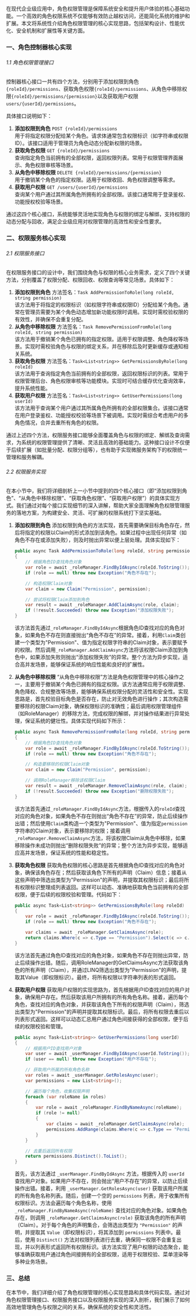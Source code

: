 在现代企业级应用中，角色权限管理是保障系统安全和提升用户体验的核心基础功能。一个高效的角色权限系统不仅能够有效防止越权访问，还能简化系统的维护和扩展。本文将系统性介绍角色权限管理的核心实现思路，包括架构设计、性能优化、安全机制和扩展性等关键方面。

### 一、角色控制器核心实现

###### 1.1 角色权限管理接口
控制器核心接口一共有四个方法，分别用于添加权限到角色`{roleId}/permissions`、获取角色权限`{roleId}/permissions`、从角色中移除权限`{roleId}/permissions/{permission}`以及获取用户权限`users/{userId}/permissions`。

具体接口说明如下：
1. **添加权限到角色**
  `POST {roleId}/permissions`  
  用于将指定权限分配给某个角色。请求体通常包含权限标识（如字符串或权限ID）。该接口适用于管理员为角色动态分配新权限的场景。
2. **获取角色权限**
  `GET {roleId}/permissions`  
  查询指定角色当前拥有的全部权限，返回权限列表。常用于权限管理界面展示、角色权限审核等场景。
3. **从角色中移除权限**
  `DELETE {roleId}/permissions/{permission}`  
  用于撤销某个角色的指定权限。适用于权限收回、角色权限调整等需求。
4. **获取用户权限**
  `GET /users/{userId}/permissions`  
  查询某个用户通过其所属角色所拥有的全部权限。该接口通常用于登录鉴权、功能授权校验等场景。

通过这四个核心接口，系统能够灵活地实现角色与权限的绑定与解绑，支持权限的动态分配与回收，满足企业级应用对权限管理的高效性和安全性要求。


### 二、权限服务核心实现

###### 2.1 权限服务接口
在权限服务接口的设计中，我们围绕角色与权限的核心业务需求，定义了四个关键方法，分别覆盖了权限分配、权限回收、权限查询等常见场景。具体如下：

1. **添加权限到角色**
   方法签名：`Task AddPermissionToRole(long roleId, string permission)`  
   该方法用于将指定的权限标识（如权限字符串或权限ID）分配给某个角色。通常在管理员需要为某个角色动态增加新功能权限时调用。实现时需校验权限的有效性，并确保不会重复分配。
2. **从角色中移除权限**
   方法签名：`Task RemovePermissionFromRole(long roleId, string permission)`  
   该方法用于撤销某个角色已拥有的指定权限。适用于权限调整、角色降权等场景。实现时需校验角色与权限的绑定关系，并在移除后及时更新缓存或通知相关系统。
3. **获取角色权限** 
   方法签名：`Task<List<string>> GetPermissionsByRole(long roleId)`  
   该方法用于查询指定角色当前拥有的全部权限，返回权限标识的列表。常用于权限管理后台、角色权限审核等功能模块。实现时可结合缓存优化查询效率，提升系统性能。
4. **获取用户权限**
   方法签名：`Task<List<string>> GetUserPermissions(long userId)`  
   该方法用于查询某个用户通过其所属角色所拥有的全部权限集合。该接口通常在用户登录鉴权、功能授权校验等场景下被调用。实现时需综合考虑用户的多角色情况，合并去重所有角色的权限。

通过上述四个方法，权限服务接口能够全面覆盖角色与权限的绑定、解绑及查询需求，为系统的权限管理提供了清晰、灵活且高效的基础能力。这种接口设计不仅便于后续扩展（如批量分配、权限分组等），也有助于实现微服务架构下的权限统一管理和服务解耦。

###### 2.2 权限服务实现
在本小节中，我们将详细剖析上一小节中提到的四个核心接口（即“添加权限到角色”、“从角色中移除权限”、“获取角色权限”、“获取用户权限”）的具体实现方式。我们通过对每个接口实现细节的深入讲解，帮助大家全面理解角色权限管理服务的落地方案，为构建安全、灵活、可扩展的权限系统打下坚实基础。

1. **添加权限到角色**
    添加权限到角色的方法实现，首先需要确保目标角色存在，然后将指定的权限以Claim的形式添加到该角色。如果过程中出现任何异常（如角色不存在或添加失败），则及时抛出异常以便上层处理。具体实现如下：

    ```csharp
    public async Task AddPermissionToRole(long roleId, string permission)
    {
        // 根据角色ID查找角色对象
        var role = await _roleManager.FindByIdAsync(roleId.ToString());
        if (role == null) throw new Exception("角色不存在");

        // 构造权限Claim对象
        var claim = new Claim("Permission", permission);

        // 尝试将权限Claim添加到角色
        var result = await _roleManager.AddClaimAsync(role, claim);
        if (!result.Succeeded) throw new Exception("添加权限失败");
    }
    ```

    该方法首先通过`_roleManager.FindByIdAsync`根据角色ID查找对应的角色对象，如果角色不存在则直接抛出“角色不存在”的异常。接着，利用`Claim`类创建一个类型为"Permission"、值为指定权限字符串的Claim对象，表示要赋予的权限。然后调用`_roleManager.AddClaimAsync`方法将该权限Claim添加到角色中，如果添加失败则抛出“添加权限失败”的异常。整个方法为异步实现，适合高并发场景，能够保证系统的响应性能和良好的扩展性。

2. **从角色中移除权限**
    “从角色中移除权限”方法是角色权限管理中的核心操作之一，主要用于撤销某个角色已拥有的指定权限。该方法通常应用于权限调整、角色降权、合规整改等场景，能够确保系统权限分配的灵活性和安全性。实现思路是，首先校验目标角色是否存在，防止对无效角色进行操作；其次构造需要移除的权限Claim对象，确保权限标识的准确性；最后调用权限管理组件（如RoleManager）的移除方法，完成权限的解绑，并对操作结果进行异常处理，保证系统的健壮性。具体实现代码如下所示：

    ```csharp
    public async Task RemovePermissionFromRole(long roleId, string permission)
    {
        // 根据角色ID查找角色对象
        var role = await _roleManager.FindByIdAsync(roleId.ToString());
        if (role == null) throw new Exception("角色不存在");

        // 构造要移除的权限Claim对象
        var claim = new Claim("Permission", permission);

        // 调用RoleManager移除该权限Claim
        var result = await _roleManager.RemoveClaimAsync(role, claim);
        if (!result.Succeeded) throw new Exception("删除权限失败");
    }
    ```

    该方法首先通过`_roleManager.FindByIdAsync`方法，根据传入的`roleId`查找对应的角色对象，如果角色不存在则抛出“角色不存在”的异常，防止后续操作出错；然后使用`Claim`类构造一个类型为"Permission"、值为指定`permission`字符串的Claim对象，表示要移除的权限；接着调用`_roleManager.RemoveClaimAsync`方法，将该权限Claim从角色中移除，如果移除操作未成功则抛出“删除权限失败”的异常；整个方法为异步实现，能够适应高并发场景，保证系统的性能和稳定性。

3. **获取角色权限**
    获取角色权限的核心思路是首先根据角色ID查找对应的角色对象，确保该角色存在；然后获取该角色下所有的声明（Claim）信息；接着从这些声明中筛选出类型为"Permission"的声明，并提取其权限标识；最后将所有权限标识整理成列表返回。这样可以动态、准确地获取角色当前拥有的全部权限，便于后续的权限校验和管理。代码如下：
    ```csharp
    public async Task<List<string>> GetPermissionsByRole(long roleId)
    {
        var role = await _roleManager.FindByIdAsync(roleId.ToString());
        if (role == null) throw new Exception("角色不存在");

        var claims = await _roleManager.GetClaimsAsync(role);
        return claims.Where(c => c.Type == "Permission").Select(c => c.Value).ToList();
    }
    ```
    该方法首先通过角色ID查找对应的角色对象，如果角色不存在则抛出异常，防止后续操作出错。随后，调用RoleManager的GetClaimsAsync方法获取该角色的所有声明（Claim），并通过LINQ筛选出类型为"Permission"的声明，提取其Value（即权限标识）。最终，将所有权限以字符串列表的形式返回。
    
4. **获取用户权限**
    获取用户权限的实现思路为，首先根据用户ID查找对应的用户对象，确保用户存在。然后获取该用户所拥有的所有角色名称。接着，遍历每个角色，查找对应的角色对象，并获取该角色下所有的权限声明（Claim），筛选出类型为"Permission"的声明并提取其权限标识。最后，将所有权限去重后以列表形式返回。这样可以动态汇总用户通过角色间接获得的全部权限，便于后续的权限校验和管理。

    ```csharp
    public async Task<List<string>> GetUserPermissions(long userId)
    {
        // 根据用户ID查找用户对象
        var user = await _userManager.FindByIdAsync(userId.ToString());
        if (user == null) throw new Exception("用户不存在");

        // 获取用户所属的所有角色名称
        var roles = await _userManager.GetRolesAsync(user);
        var permissions = new List<string>();

        // 遍历每个角色，收集权限声明
        foreach (var roleName in roles)
        {
            var role = await _roleManager.FindByNameAsync(roleName);
            if (role != null)
            {
                var claims = await _roleManager.GetClaimsAsync(role);
                permissions.AddRange(claims.Where(c => c.Type == "Permission").Select(c => c.Value));
            }
        }

        // 去重后返回所有权限
        return permissions.Distinct().ToList();
    }
    ```
    
    首先，该方法通过 `_userManager.FindByIdAsync` 方法，根据传入的 `userId` 查找用户对象。如果用户不存在，则会抛出“用户不存在”的异常，以防止后续操作出错。接着，利用 `_userManager.GetRolesAsync(user)` 获取该用户所属的所有角色名称列表。随后，创建一个空的 `permissions` 列表，用于收集所有权限标识。方法会遍历每个角色名称，使用 `_roleManager.FindByNameAsync(roleName)` 查找对应的角色对象。如果角色存在，则调用 `_roleManager.GetClaimsAsync(role)` 获取该角色的所有声明（Claim）。对于每个角色的声明集合，会筛选出类型为 `"Permission"` 的声明，并提取其 `Value`（即权限标识），将其添加到 `permissions` 列表中。最后，使用 `Distinct()` 方法对权限列表进行去重，确保同一权限不会重复出现，并以列表形式返回所有权限标识。该方法实现了用户权限的动态聚合，能够准确获取用户通过角色间接拥有的全部权限，适用于权限校验、菜单渲染等多种业务场景。

### 三、总结
在本节中，我们详细介绍了角色权限管理的核心实现思路和具体代码实现。通过对角色权限管理接口、权限服务接口以及权限服务实现的深入剖析，我们展示了如何高效地管理角色与权限之间的关系，确保系统的安全性和灵活性。
